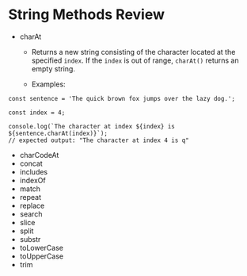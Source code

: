 <h1>String Methods Review</h1>

- charAt
  - Returns a new string consisting of the character located at the specified `index`. If the `index` is out of range, `charAt()` returns an empty string.

  - Examples:
```
const sentence = 'The quick brown fox jumps over the lazy dog.';

const index = 4;

console.log(`The character at index ${index} is ${sentence.charAt(index)}`);
// expected output: "The character at index 4 is q"
```


- charCodeAt
- concat
- includes
- indexOf
- match
- repeat
- replace
- search
- slice
- split
- substr
- toLowerCase
- toUpperCase
- trim

